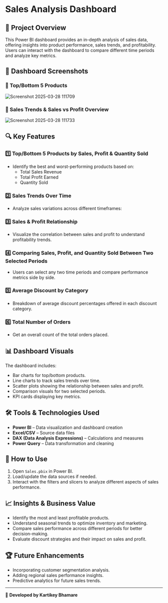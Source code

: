 # Sales Analysis Dashboard

## 📌 Project Overview
This Power BI dashboard provides an in-depth analysis of sales data, offering insights into product performance, sales trends, and profitability. Users can interact with the dashboard to compare different time periods and analyze key metrics.

## 📸 Dashboard Screenshots

### 🔹 Top/Bottom 5 Products
![Screenshot 2025-03-28 111709](https://github.com/user-attachments/assets/57982b83-18d8-44e7-9675-f92658cc6792)


### 🔹 Sales Trends & Sales vs Profit Overview
![Screenshot 2025-03-28 111733](https://github.com/user-attachments/assets/c355b16e-6954-4a72-a6a2-bf10bd178c06)


## 🔍 Key Features

### 1️⃣ **Top/Bottom 5 Products by Sales, Profit & Quantity Sold**
- Identify the best and worst-performing products based on:
  - Total Sales Revenue
  - Total Profit Earned
  - Quantity Sold

### 2️⃣ **Sales Trends Over Time**
- Analyze sales variations across different timeframes:

### 3️⃣ **Sales & Profit Relationship**
- Visualize the correlation between sales and profit to understand profitability trends.

### 4️⃣ **Comparing Sales, Profit, and Quantity Sold Between Two Selected Periods**
- Users can select any two time periods and compare performance metrics side by side.

### 5️⃣ **Average Discount by Category**
- Breakdown of average discount percentages offered in each discount category.

### 6️⃣ **Total Number of Orders**
- Get an overall count of the total orders placed.

## 📊 Dashboard Visuals
The dashboard includes:
- Bar charts for top/bottom products.
- Line charts to track sales trends over time.
- Scatter plots showing the relationship between sales and profit.
- Comparison visuals for two selected periods.
- KPI cards displaying key metrics.

## 🛠️ Tools & Technologies Used
- **Power BI** – Data visualization and dashboard creation
- **Excel/CSV** – Source data files
- **DAX (Data Analysis Expressions)** – Calculations and measures
- **Power Query** – Data transformation and cleaning

## 📎 How to Use
1. Open `Sales.pbix` in Power BI.
2. Load/update the data sources if needed.
3. Interact with the filters and slicers to analyze different aspects of sales performance.

## 📈 Insights & Business Value
- Identify the most and least profitable products.
- Understand seasonal trends to optimize inventory and marketing.
- Compare sales performance across different periods for better decision-making.
- Evaluate discount strategies and their impact on sales and profit.

## 🏆 Future Enhancements
- Incorporating customer segmentation analysis.
- Adding regional sales performance insights.
- Predictive analytics for future sales trends.

---
🚀 **Developed by Kartikey Bhamare**

